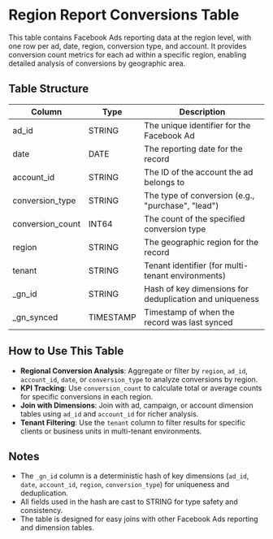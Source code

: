 # Region Report Conversions Table

This table contains Facebook Ads reporting data at the region level, with one row per ad, date, region, conversion type, and account. It provides conversion count metrics for each ad within a specific region, enabling detailed analysis of conversions by geographic area.

## Table Structure

| Column           | Type      | Description                                                                 |
|------------------|-----------|-----------------------------------------------------------------------------|
| ad_id            | STRING    | The unique identifier for the Facebook Ad                                   |
| date             | DATE      | The reporting date for the record                                           |
| account_id       | STRING    | The ID of the account the ad belongs to                                     |
| conversion_type  | STRING    | The type of conversion (e.g., "purchase", "lead")                         |
| conversion_count | INT64     | The count of the specified conversion type                                  |
| region           | STRING    | The geographic region for the record                                        |
| tenant           | STRING    | Tenant identifier (for multi-tenant environments)                           |
| _gn_id           | STRING    | Hash of key dimensions for deduplication and uniqueness                     |
| _gn_synced       | TIMESTAMP | Timestamp of when the record was last synced                                |

## How to Use This Table

- **Regional Conversion Analysis**: Aggregate or filter by `region`, `ad_id`, `account_id`, `date`, or `conversion_type` to analyze conversions by region.
- **KPI Tracking**: Use `conversion_count` to calculate total or average counts for specific conversions in each region.
- **Join with Dimensions**: Join with ad, campaign, or account dimension tables using `ad_id` and `account_id` for richer analysis.
- **Tenant Filtering**: Use the `tenant` column to filter results for specific clients or business units in multi-tenant environments.

## Notes

- The `_gn_id` column is a deterministic hash of key dimensions (`ad_id`, `date`, `account_id`, `region`, `conversion_type`) for uniqueness and deduplication.
- All fields used in the hash are cast to STRING for type safety and consistency.
- The table is designed for easy joins with other Facebook Ads reporting and dimension tables. 